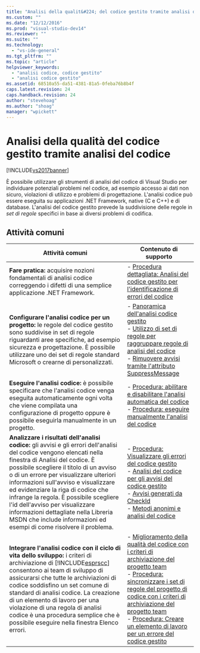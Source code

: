 ```yaml
---
title: "Analisi della qualit&#224; del codice gestito tramite analisi del codice | Microsoft Docs"
ms.custom: ""
ms.date: "12/12/2016"
ms.prod: "visual-studio-dev14"
ms.reviewer: ""
ms.suite: ""
ms.technology: 
  - "vs-ide-general"
ms.tgt_pltfrm: ""
ms.topic: "article"
helpviewer_keywords: 
  - "analisi codice, codice gestito"
  - "analisi codice gestito"
ms.assetid: 68510a55-da51-4381-81a5-0feba76b8b4f
caps.latest.revision: 24
caps.handback.revision: 24
author: "stevehoag"
ms.author: "shoag"
manager: "wpickett"
---
```

# Analisi della qualit&#224; del codice gestito tramite analisi del codice
[!INCLUDE[vs2017banner](../code-quality/includes/vs2017banner.md)]

È possibile utilizzare gli strumenti di analisi del codice di Visual Studio per individuare potenziali problemi nel codice, ad esempio accesso ai dati non sicuro, violazioni di utilizzo e problemi di progettazione.  L'analisi codice può essere eseguita su applicazioni .NET Framework, native \(C e C\+\+\) e di database.  L'analisi del codice gestito prevede la suddivisione delle regole in *set di regole* specifici in base ai diversi problemi di codifica.  
  
## Attività comuni  
  
|Attività comuni|Contenuto di supporto|  
|---------------------|---------------------------|  
|**Fare pratica:** acquisire nozioni fondamentali di analisi codice correggendo i difetti di una semplice applicazione .NET Framework.|-   [Procedura dettagliata: Analisi del codice gestito per l'identificazione di errori del codice](../code-quality/walkthrough-analyzing-managed-code-for-code-defects.md)|  
|**Configurare l'analisi codice per un progetto:** le regole del codice gestito sono suddivise in set di regole riguardanti aree specifiche, ad esempio sicurezza e progettazione.  È possibile utilizzare uno dei set di regole standard Microsoft o crearne di personalizzati.|-   [Panoramica dell'analisi codice gestito](../code-quality/code-analysis-for-managed-code-overview.md)<br />-   [Utilizzo di set di regole per raggruppare regole di analisi del codice](../code-quality/using-rule-sets-to-group-code-analysis-rules.md)<br />-   [Rimuovere avvisi tramite l'attributo SuppressMessage](../code-quality/suppress-warnings-by-using-the-suppressmessage-attribute.md)|  
|**Eseguire l'analisi codice:** è possibile specificare che l'analisi codice venga eseguita automaticamente ogni volta che viene compilata una configurazione di progetto oppure è possibile eseguirla manualmente in un progetto.|-   [Procedura: abilitare e disabilitare l'analisi automatica del codice](../code-quality/how-to-enable-and-disable-automatic-code-analysis-for-managed-code.md)<br />-   [Procedura: eseguire manualmente l'analisi del codice](../code-quality/how-to-run-code-analysis-manually-for-managed-code.md)|  
|**Analizzare i risultati dell'analisi codice:** gli avvisi e gli errori dell'analisi del codice vengono elencati nella finestra di Analisi del codice.  È possibile scegliere il titolo di un avviso o di un errore per visualizzare ulteriori informazioni sull'avviso e visualizzare ed evidenziare la riga di codice che infrange la regola.  È possibile scegliere l'id dell'avviso per visualizzare informazioni dettagliate nella Libreria MSDN che include informazioni ed esempi di come risolvere il problema.|-   [Procedura: Visualizzare gli errori del codice gestito](../code-quality/how-to-view-managed-code-defects.md)<br />-   [Analisi del codice per gli avvisi del codice gestito](../code-quality/code-analysis-for-managed-code-warnings.md)<br />-   [Avvisi generati da CheckId](../code-quality/code-analysis-warnings-for-managed-code-by-checkid.md)<br />-   [Metodi anonimi e analisi del codice](../code-quality/anonymous-methods-and-code-analysis.md)|  
|**Integrare l'analisi codice con il ciclo di vita dello sviluppo:** i criteri di archiviazione di [!INCLUDE[esprscc](../code-quality/includes/esprscc_md.md)] consentono ai team di sviluppo di assicurarsi che tutte le archiviazioni di codice soddisfino un set comune di standard di analisi codice.  La creazione di un elemento di lavoro per una violazione di una regola di analisi codice è una procedura semplice che è possibile eseguire nella finestra Elenco errori.|-   [Miglioramento della qualità del codice con i criteri di archiviazione del progetto team](../code-quality/enhancing-code-quality-with-team-project-check-in-policies.md)<br />-   [Procedura: sincronizzare i set di regole del progetto di codice con i criteri di archiviazione del progetto team](../code-quality/how-to-synchronize-code-project-rule-sets-with-team-project-check-in-policy.md)<br />-   [Procedura: Creare un elemento di lavoro per un errore del codice gestito](../code-quality/how-to-create-a-work-item-for-a-managed-code-defect.md)|